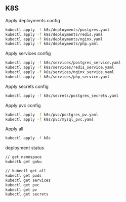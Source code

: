 ## K8S

Apply deployments config
```sh
kubectl apply -f k8s/deployments/postgres.yaml
kubectl apply -f k8s/deployments/redis.yaml
kubectl apply -f k8s/deployments/nginx.yaml
kubectl apply -f k8s/deployments/php.yaml
```

Apply services config
```sh
kubectl apply -f k8s/services/postgres_service.yaml
kubectl apply -f k8s/services/redis_service.yaml
kubectl apply -f k8s/services/nginx_service.yaml
kubectl apply -f k8s/services/php_service.yaml
```

Apply secrets config
```sh
kubectl apply -f k8s/secrets/postgres_secrets.yaml
```

Apply pvc config
```sh
kubectl apply -f k8s/pvc/postgres_pv.yaml
kubectl apply -f k8s/pvc/mysql_pvc.yaml
```

Apply all
```sh
kubectl apply -f k8s
```

deployment status

```sh
// get namespace
kubectk get goku 

// kubectl get all
kubectl get pods
kubectl get services
kubectl get pvc
kubectl get pv
kubectl get secrets
```
